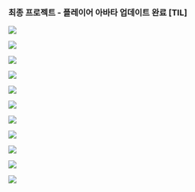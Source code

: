 
### 최종 프로젝트 - 플레이어 아바타 업데이트 완료 [TIL]

  
![](https://img1.blogblog.com/img/video_object.png)

  

  

  

[![](https://blogger.googleusercontent.com/img/b/R29vZ2xl/AVvXsEgmkinfgIVWLOmcyGppR0b7hkFjmtMJK6ufFxvmxoUJEdW9VP8Zaq5S9HNMsrOJnCCRFgnWSACIrtJpWRi-serFkdbuehFvvETdsKawNW3Wz2CMOguKsRC91xdwOcGseYHVJoXwgpjhquUPkaj3mEKARGb9Yt5PAwVyvv1N0UMbxLfam0WxvF7XPA-Xz19m/s320/Wedger.jpeg)](https://www.blogger.com/blog/post/edit/3583706664799492072/2566463549827105955#)

  

[![](https://blogger.googleusercontent.com/img/b/R29vZ2xl/AVvXsEjZBw-7fPrykUGBeZIFEsuWRNSvUD0y8GcqIL5BdUf4XOjEsfI-AOcGZzzbLJYJGg-vK2hGmAq-LjECGHV9vAJRQ3_42bR_lDO1fWDoAi364qcZFS65Pn8xLMuD5h-KrRbtb8ja0y7hdMiWPL0-dM8UcgcR2ictD7Acn_m7zl1BrnDJmIgR_M1zXEd2CduZ/s320/Treestor.jpeg)](https://www.blogger.com/blog/post/edit/3583706664799492072/2566463549827105955#)

  

[![](https://blogger.googleusercontent.com/img/b/R29vZ2xl/AVvXsEi4A2lfpdLxCAT8Rs47zzeB02H5VknCuSKYeJyv-ucsPV5yuzbxiVFAOpLmKLDusaMW-y-Oeq0n6RfljnGUnZXJ-y4dZHfMjNZpy6-zUZ9We-sflrmVXAp7Cd1y2xp36NPfbNQBPMQDKUpCho1zjFi0jeS0JqCSLlcs_BjbyEO6FxG1YLwiFcS3Y00ujcBs/s320/Spike.jpeg)](https://www.blogger.com/blog/post/edit/3583706664799492072/2566463549827105955#)

  

[![](https://blogger.googleusercontent.com/img/b/R29vZ2xl/AVvXsEgxUXOC3fVTw5J5XbabyLyeHnPcBSdG319KoyutDd42cHpkcUbDwNmcgJlOkk-T9updwugbdZ1nvZcX6YaEdBAcWSb6RJP1UU1vU8ynppZcf6VLsZaDkfXKaXRf_tyy9zbdbP0xF71CKqW7bgxR0dz3bm6TuZFY-gmI1VmP2EZ9dbShL6_VSa_fBDgnrZdj/s320/PitBoy.jpeg)](https://www.blogger.com/blog/post/edit/3583706664799492072/2566463549827105955#)

  

[![](https://blogger.googleusercontent.com/img/b/R29vZ2xl/AVvXsEgVKYdamPSQnZBFALsE8kUZQ10K8SXTAe5ZlSvaCiCTq8V590KiqaVy8xQMeFkjmvW0JOPrwBbkO8q6UWFAyYyPxUx21Tt2n1hgZDpftNSQbzD7NV_RT_rnBjazyDDNZyIa1JIivOFb63oXINaUJAxTjj5haMJFb0ZjfW0EF8ooWp6bjEFN_T0HmPsCql31/s320/NosedMan.jpeg)](https://www.blogger.com/blog/post/edit/3583706664799492072/2566463549827105955#)

  

[![](https://blogger.googleusercontent.com/img/b/R29vZ2xl/AVvXsEgvhYxBQu2K-31dsYtQ1DysFBThF62nsW4JJJqOjN49fhIJzL0FtJUhJaG1qrUiaOxrLcaHT-sjLTEOVFH2IjwF_bLkbMxl_XzpIZisqK7S9LLuRfK2SZ412HUdYnmE-ZphEpuX-zSpzXxZQ9EHmPiPsyoZi34nJA183Gj1R_2IL1cHam9Ov_QyDGFRjrTf/s320/MonkeyDong.jpeg)](https://www.blogger.com/blog/post/edit/3583706664799492072/2566463549827105955#)

  

[![](https://blogger.googleusercontent.com/img/b/R29vZ2xl/AVvXsEgKNM2N0L3WO8cO3k_IBKoPhacQcukJZUV45bneZJaRa3oHMqZG6tryiG3w5OfIAysXq1UVSypKill4lO82An2bHU5J1tvSbXmP1teO1zPNZnce2vHrf134SCq5oTywNSDk8FAvObhlmAG4En6Myl4LpnAbrOQB6T5_KweHlai8QizHo_90yX3tgvsC0Zx1/s320/Knight.jpeg)](https://www.blogger.com/blog/post/edit/3583706664799492072/2566463549827105955#)

  

[![](https://blogger.googleusercontent.com/img/b/R29vZ2xl/AVvXsEiIcMjmvytDq9_b4EQQAsIG0I26yezYZ4dQS3IV2vjB7cKmRNxW79itRtQp70sTk0jC4LKJnHkpBKpnp4yg949eTNqKPQLHiOMb4TqRPXhdHnIBoHdxuhU9IE-XYlkcDRi51f0s4UBlvdCtQTmcjllbXQV5T4nj878LjiwL6-PRcwUv6He7ENDFG5U14ct3/s320/Imp.jpeg)](https://www.blogger.com/blog/post/edit/3583706664799492072/2566463549827105955#)

  

[![](https://blogger.googleusercontent.com/img/b/R29vZ2xl/AVvXsEjKJA6Uvk6MH6C-nKjWk4FXoiHNoKrb2oD0HF_OlOyWiL1vVBBnTDEXVJ4Ka2FZXwMVYShjJhP7gWCTAQjeG-QngMdlhG9FLqsOLclhi1uCxmfObqFgSUIOHs7j6OQahjZ21Ac4Tqb2qacpcFMu7MRguGeSqJJHi3ZQT7iLTbPD0rEqp-H1CRJym1y6shN7/s320/Fish.jpeg)](https://www.blogger.com/blog/post/edit/3583706664799492072/2566463549827105955#)

  

[![](https://blogger.googleusercontent.com/img/b/R29vZ2xl/AVvXsEgFEn6c3j8GYhjRzMa6fyoaGuXn6tVjmBe6TYS_-lZnPmTWeQLZY6q2M6V4EEmpg88XPIbYngHwwECR7Wyqn34N2hK46iC41nJHJCAjdC4LCee0Crq1ngoZEi1dxYCYBiwrVJNSrwuCtQJtom9ifsC9blhPeETiAKa1-Cm5e32ShCmURgmzb-vgaHRaA6Uj/s320/Catcher.jpeg)](https://www.blogger.com/blog/post/edit/3583706664799492072/2566463549827105955#)
